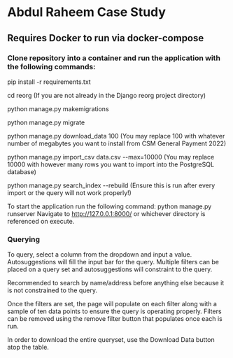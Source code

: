 # Abdul Raheem Case Study
## Requires Docker to run via docker-compose

### Clone repository into a container and run the application with the following commands:
pip install -r requirements.txt

cd reorg (If you are not already in the Django reorg project directory)

python manage.py makemigrations

python manage.py migrate

python manage.py download_data 100 (You may replace 100 with whatever number of megabytes you want to install from CSM General Payment 2022)

python manage.py import_csv data.csv --max=10000 (You may replace 10000 with however many rows you want to import into the PostgreSQL database)

python manage.py search_index --rebuild (Ensure this is run after every import or the query will not work properly!)

To start the application run the following command:
python manage.py runserver
Navigate to http://127.0.0.1:8000/ or whichever directory is referenced on execute.

### Querying

To query, select a column from the dropdown and input a value. Autosuggestions will fill the input bar for the query.
Multiple filters can be placed on a query set and autosuggestions will constraint to the query.

Recommended to search by name/address before anything else because it is not constrained to the query.

Once the filters are set, the page will populate on each filter along with a sample of ten data points to ensure the query is operating properly.
Filters can be removed using the remove filter button that populates once each is run.

In order to download the entire queryset, use the Download Data button atop the table.
